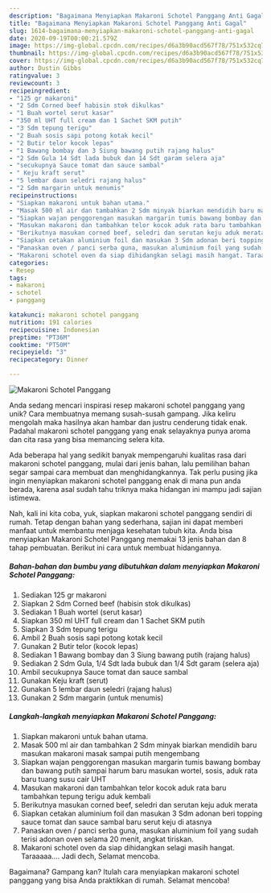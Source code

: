 ```yaml
---
description: "Bagaimana Menyiapkan Makaroni Schotel Panggang Anti Gagal"
title: "Bagaimana Menyiapkan Makaroni Schotel Panggang Anti Gagal"
slug: 1614-bagaimana-menyiapkan-makaroni-schotel-panggang-anti-gagal
date: 2020-09-19T00:00:21.579Z
image: https://img-global.cpcdn.com/recipes/d6a3b90acd567f78/751x532cq70/makaroni-schotel-panggang-foto-resep-utama.jpg
thumbnail: https://img-global.cpcdn.com/recipes/d6a3b90acd567f78/751x532cq70/makaroni-schotel-panggang-foto-resep-utama.jpg
cover: https://img-global.cpcdn.com/recipes/d6a3b90acd567f78/751x532cq70/makaroni-schotel-panggang-foto-resep-utama.jpg
author: Dustin Gibbs
ratingvalue: 3
reviewcount: 3
recipeingredient:
- "125 gr makaroni"
- "2 Sdm Corned beef habisin stok dikulkas"
- "1 Buah wortel serut kasar"
- "350 ml UHT full cream dan 1 Sachet SKM putih"
- "3 Sdm tepung terigu"
- "2 Buah sosis sapi potong kotak kecil"
- "2 Butir telor kocok lepas"
- "1 Bawang bombay dan 3 Siung bawang putih rajang halus"
- "2 Sdm Gula 14 Sdt lada bubuk dan 14 Sdt garam selera aja"
- "secukupnya Sauce tomat dan sauce sambal"
- " Keju kraft serut"
- "5 lembar daun seledri rajang halus"
- "2 Sdm margarin untuk menumis"
recipeinstructions:
- "Siapkan makaroni untuk bahan utama."
- "Masak 500 ml air dan tambahkan 2 Sdm minyak biarkan mendidih baru masukan makaroni masak sampai putih mengembang"
- "Siapkan wajan penggorengan masukan margarin tumis bawang bombay dan bawang putih sampai harum baru masukan wortel, sosis, aduk rata baru tuang susu cair UHT"
- "Masukan makaroni dan tambahkan telor kocok aduk rata baru tambahkan tepung terigu aduk kembali"
- "Berikutnya masukan corned beef, seledri dan serutan keju aduk merata"
- "Siapkan cetakan aluminium foil dan masukan 3 Sdm adonan beri topping sauce tomat dan sauce sambal baru serut keju di atasnya"
- "Panaskan oven / panci serba guna, masukan aluminium foil yang sudah terisi adonan oven selama 20 menit, angkat tiriskan."
- "Makaroni schotel oven da siap dihidangkan selagi masih hangat. Taraaaaa.... Jadi dech, Selamat mencoba."
categories:
- Resep
tags:
- makaroni
- schotel
- panggang

katakunci: makaroni schotel panggang 
nutrition: 191 calories
recipecuisine: Indonesian
preptime: "PT36M"
cooktime: "PT50M"
recipeyield: "3"
recipecategory: Dinner

---
```



![Makaroni Schotel Panggang](https://img-global.cpcdn.com/recipes/d6a3b90acd567f78/751x532cq70/makaroni-schotel-panggang-foto-resep-utama.jpg)

Anda sedang mencari inspirasi resep makaroni schotel panggang yang unik? Cara membuatnya memang susah-susah gampang. Jika keliru mengolah maka hasilnya akan hambar dan justru cenderung tidak enak. Padahal makaroni schotel panggang yang enak selayaknya punya aroma dan cita rasa yang bisa memancing selera kita.



Ada beberapa hal yang sedikit banyak mempengaruhi kualitas rasa dari makaroni schotel panggang, mulai dari jenis bahan, lalu pemilihan bahan segar sampai cara membuat dan menghidangkannya. Tak perlu pusing jika ingin menyiapkan makaroni schotel panggang enak di mana pun anda berada, karena asal sudah tahu triknya maka hidangan ini mampu jadi sajian istimewa.


Nah, kali ini kita coba, yuk, siapkan makaroni schotel panggang sendiri di rumah. Tetap dengan bahan yang sederhana, sajian ini dapat memberi manfaat untuk membantu menjaga kesehatan tubuh kita. Anda bisa menyiapkan Makaroni Schotel Panggang memakai 13 jenis bahan dan 8 tahap pembuatan. Berikut ini cara untuk membuat hidangannya.

<!--inarticleads1-->

##### Bahan-bahan dan bumbu yang dibutuhkan dalam menyiapkan Makaroni Schotel Panggang:

1. Sediakan 125 gr makaroni
1. Siapkan 2 Sdm Corned beef (habisin stok dikulkas)
1. Sediakan 1 Buah wortel (serut kasar)
1. Siapkan 350 ml UHT full cream dan 1 Sachet SKM putih
1. Siapkan 3 Sdm tepung terigu
1. Ambil 2 Buah sosis sapi potong kotak kecil
1. Gunakan 2 Butir telor (kocok lepas)
1. Sediakan 1 Bawang bombay dan 3 Siung bawang putih (rajang halus)
1. Sediakan 2 Sdm Gula, 1/4 Sdt lada bubuk dan 1/4 Sdt garam (selera aja)
1. Ambil secukupnya Sauce tomat dan sauce sambal
1. Gunakan  Keju kraft (serut)
1. Gunakan 5 lembar daun seledri (rajang halus)
1. Gunakan 2 Sdm margarin (untuk menumis)




<!--inarticleads2-->

##### Langkah-langkah menyiapkan Makaroni Schotel Panggang:

1. Siapkan makaroni untuk bahan utama.
1. Masak 500 ml air dan tambahkan 2 Sdm minyak biarkan mendidih baru masukan makaroni masak sampai putih mengembang
1. Siapkan wajan penggorengan masukan margarin tumis bawang bombay dan bawang putih sampai harum baru masukan wortel, sosis, aduk rata baru tuang susu cair UHT
1. Masukan makaroni dan tambahkan telor kocok aduk rata baru tambahkan tepung terigu aduk kembali
1. Berikutnya masukan corned beef, seledri dan serutan keju aduk merata
1. Siapkan cetakan aluminium foil dan masukan 3 Sdm adonan beri topping sauce tomat dan sauce sambal baru serut keju di atasnya
1. Panaskan oven / panci serba guna, masukan aluminium foil yang sudah terisi adonan oven selama 20 menit, angkat tiriskan.
1. Makaroni schotel oven da siap dihidangkan selagi masih hangat. Taraaaaa.... Jadi dech, Selamat mencoba.




Bagaimana? Gampang kan? Itulah cara menyiapkan makaroni schotel panggang yang bisa Anda praktikkan di rumah. Selamat mencoba!
